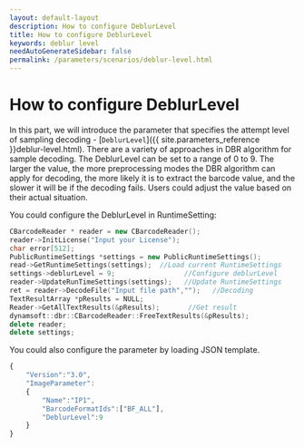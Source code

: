 ```yaml
---   
layout: default-layout
description: How to configure DeblurLevel
title: How to configure DeblurLevel
keywords: deblur level
needAutoGenerateSidebar: false
permalink: /parameters/scenarios/deblur-level.html
---
```


# How to configure DeblurLevel

In this part, we will introduce the parameter that specifies the attempt level of sampling decoding - [`DeblurLevel`]({{ site.parameters_reference }}deblur-level.html). There are a variety of approaches in DBR algorithm for sample decoding. The DeblurLevel can be set to a range of 0 to 9. The larger the value, the more preprocessing modes the DBR algorithm can apply for decoding, the more likely it is to extract the barcode value, and the slower it will be if the decoding fails. Users could adjust the value based on their actual situation. 

You could configure the DeblurLevel in RuntimeSetting:

```cpp
CBarcodeReader * reader = new CBarcodeReader();  
reader->InitLicense("Input your License");  
char error[512];  
PublicRuntimeSettings *settings = new PublicRuntimeSettings();     
read->GetRuntimeSettings(settings);  //Load current RuntimeSettings
settings->deblurLevel = 9;                 //Configure deblurLevel   
reader->UpdateRunTimeSettings(settings);   //Update RuntimeSettings  
ret = reader->DecodeFile("Input file path","");   //Decoding 
TextResultArray *pResults = NULL;                  
Reader->GetAllTextResults(&pResults);       //Get result    
dynamsoft::dbr::CBarcodeReader::FreeTextResults(&pResults);  
delete reader;  
delete settings;  
```

You could also configure the parameter by loading JSON template. 

```javascript
{  
    "Version":"3.0",  
    "ImageParameter":  
    {  
        "Name":"IP1",  
        "BarcodeFormatIds":["BF_ALL"],  
        "DeblurLevel":9  
    }  
} 
```



